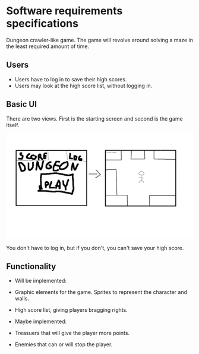 # Software requirements specifications  

Dungeon crawler-like game. The game will revolve around solving a maze in the least required amount of time. 

## Users
- Users have to log in to save their high scores.
- Users may look at the high score list, without logging in. 

## Basic UI

There are two views. First is the starting screen and second is the game itself.

<img src="https://github.com/uberballo/ot-harjoitustyo/blob/master/documentation/pictures/dungeon%20crawler.png" width="750">

You don't have to log in, but if you don't, you can't save your high score. 

## Functionality
- Will be implemented:  
 - Graphic elements for the game. Sprites to represent the character and walls. 
 - High score list, giving players bragging rights.

- Maybe implemented:
 - Treasuers that will give the player more points.
 - Enemies that can or will stop the player.
